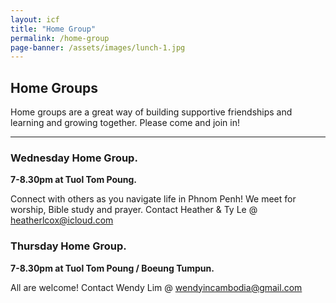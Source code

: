 ```yaml
---
layout: icf
title: "Home Group"
permalink: /home-group
page-banner: /assets/images/lunch-1.jpg
---
```

## Home Groups

Home groups are a great way of building supportive friendships and learning and growing together.
Please come and join in!

---

<p> </p>

### Wednesday Home Group.
**7-8.30pm at Tuol Tom Poung.**

Connect with others as you navigate life in Phnom Penh! We meet for worship, 
Bible study and prayer. Contact Heather & Ty Le @ 
[heatherlcox@icloud.com](mailto:heatherlcox@icloud.com)

### Thursday Home Group.
**7-8.30pm at Tuol Tom Poung / Boeung Tumpun.**

All are welcome! Contact Wendy Lim @ 
[wendyincambodia@gmail.com](emailto:wendyincambodia@gmail.com)

